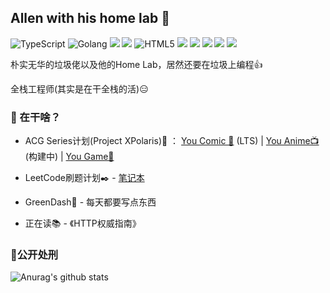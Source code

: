 ## Allen with his home lab 👋
 ![TypeScript](https://img.shields.io/badge/-TypeScript-black?style=flat-square&logo=typescript)  ![Golang](https://img.shields.io/badge/-Go-black?style=flat-square&logo=go)  ![](https://img.shields.io/badge/-Kotlin-black?style=flat-square&logo=kotlin)  ![](https://img.shields.io/badge/-Python-black?style=flat-square&logo=python) ![HTML5](https://img.shields.io/badge/-HTML5-black?style=flat-square&logo=html5&logoColor=white)
 ![](https://img.shields.io/badge/-Electron-black?style=flat-square&logo=electron)  ![](https://img.shields.io/badge/-React-black?style=flat-square&logo=react) ![](https://img.shields.io/badge/-Vue-black?style=flat-square&logo=Vue.js) ![](https://img.shields.io/badge/-Flutter-black?style=flat-square&logo=flutter) ![](https://img.shields.io/badge/-Android-black?style=flat-square&logo=android) 

朴实无华的垃圾佬以及他的Home Lab，居然还要在垃圾上编程👍

全栈工程师(其实是在干全栈的活)😑



### 🔨 在干啥？
- ACG Series计划(Project XPolaris)🌟  ：  [You Comic 📕](https://github.com/Project-XPolaris) (LTS) |  [You Anime📺](https://github.com/Project-XPolaris) (构建中)  |  [You Game🎈](https://github.com/428talent)

- LeetCode刷题计划✒️ - [笔记本](https://github.com/AllenTom/Algorithm)

- GreenDash🐎 - 每天都要写点东西

- 正在读📚 - 《HTTP权威指南》
### 👊公开处刑
![Anurag's github stats](https://github-readme-stats.vercel.app/api?username=allentom&show_icons=true&theme=radical)
